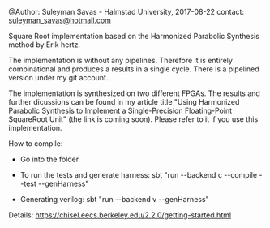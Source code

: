 @Author: Suleyman Savas - Halmstad University, 2017-08-22
contact: suleyman_savas@hotmail.com
 
Square Root implementation based on the Harmonized Parabolic Synthesis method 
by Erik hertz.

The implementation is without any pipelines. Therefore it is entirely combinational and produces a results in a single cycle. There is a pipelined version under my git account.

The implementation is synthesized on two different FPGAs. The results and further dicussions can be found in my article title "Using Harmonized Parabolic Synthesis to Implement a Single-Precision Floating-Point SquareRoot Unit" (the link is coming soon). Please refer to it if you use this implementation.

How to compile:

- Go into the folder
- To run the tests and generate harness:
sbt "run --backend c --compile --test --genHarness"

- Generating verilog:
sbt "run --backend v --genHarness"

Details: https://chisel.eecs.berkeley.edu/2.2.0/getting-started.html

